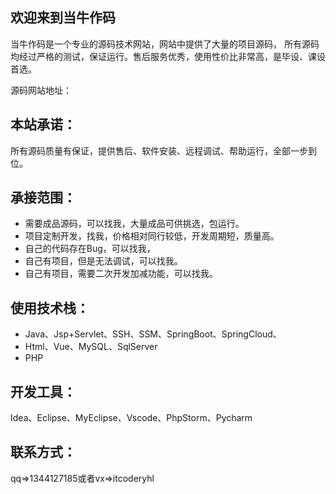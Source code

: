 ## 欢迎来到当牛作码

当牛作码是一个专业的源码技术网站，网站中提供了大量的项目源码， 所有源码均经过严格的测试，保证运行。售后服务优秀，使用性价比非常高，是毕设、课设首选。

源码网站地址：

[当牛作码]: http://www.xiaoniucr.com/project.html

## 本站承诺：

所有源码质量有保证，提供售后、软件安装、远程调试、帮助运行，全部一步到位。

## 承接范围：

- 需要成品源码，可以找我，大量成品可供挑选，包运行。
- 项目定制开发，找我，价格相对同行较低，开发周期短，质量高。
- 自己的代码存在Bug，可以找我，
- 自己有项目，但是无法调试，可以找我。
- 自己有项目，需要二次开发加减功能，可以找我。

## 使用技术栈：

- Java、Jsp+Servlet、SSH、SSM、SpringBoot、SpringCloud、
- Html、Vue、MySQL、SqlServer
- PHP

## 开发工具：

Idea、Eclipse、MyEclipse、Vscode、PhpStorm、Pycharm

## 联系方式：

qq=>1344127185或者vx=>itcoderyhl








